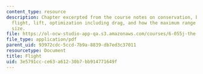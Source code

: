 ```yaml
---
content_type: resource
description: Chapter excerpted from the course notes on conservation, box models,
  flight, lift, optimization including drag, and how the maximum range depends on
  size.
file: https://ol-ocw-studio-app-qa.s3.amazonaws.com/courses/6-055j-the-art-of-approximation-in-science-and-engineering-spring-2008/3e5791ccce63a61230b7bb914771649f_mar14.pdf
file_type: application/pdf
parent_uid: 93972cdc-5ccd-7b9a-8839-db7ed3c37011
resourcetype: Document
title: Flight
uid: 3e5791cc-ce63-a612-30b7-bb914771649f
---
```

